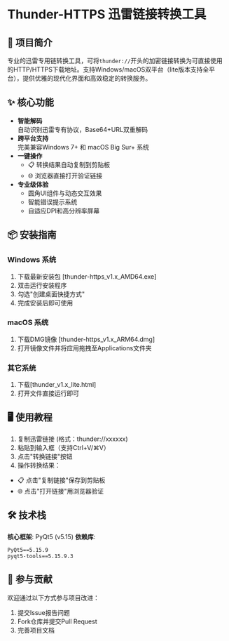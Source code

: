 # Thunder-HTTPS 迅雷链接转换工具

## 🚀 项目简介
专业的迅雷专用链转换工具，可将`thunder://`开头的加密链接转换为可直接使用的HTTP/HTTPS下载地址。支持Windows/macOS双平台（lite版本支持全平台），提供优雅的现代化界面和高效稳定的转换服务。

## ✨ 核心功能
- **智能解码**  
  自动识别迅雷专有协议，Base64+URL双重解码
- **跨平台支持**  
  完美兼容Windows 7+ 和 macOS Big Sur+ 系统
- **一键操作**  
  - 📋 转换结果自动复制到剪贴板
  - 🌐 浏览器直接打开验证链接
- **专业级体验**  
  - 圆角UI组件与动态交互效果
  - 智能错误提示系统
  - 自适应DPI和高分辨率屏幕

## 📦 安装指南

### Windows 系统
1. 下载最新安装包 [thunder-https_v1.x_AMD64.exe]
2. 双击运行安装程序
3. 勾选"创建桌面快捷方式"
4. 完成安装后即可使用

### macOS 系统
1. 下载DMG镜像 [thunder-https_v1.x_ARM64.dmg]
2. 打开镜像文件并将应用拖拽至Applications文件夹

### 其它系统
1. 下载[thunder_v1.x_lite.html]
2. 打开文件直接运行即可

## 🖥 使用教程
1. 复制迅雷链接 (格式：thunder://xxxxxx)
2. 粘贴到输入框（支持Ctrl+V/⌘V）
3. 点击"转换链接"按钮
4. 操作转换结果：
- 📋 点击"复制链接"保存到剪贴板
- 🌐 点击"打开链接"用浏览器验证

## 🛠 技术栈
**核心框架**:  PyQt5 (v5.15)
**依赖库**:
```
PyQt5==5.15.9
pyqt5-tools==5.15.9.3
```

## 🤝 参与贡献
欢迎通过以下方式参与项目改进：
1. 提交Issue报告问题
2. Fork仓库并提交Pull Request
3. 完善项目文档
